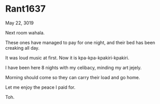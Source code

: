 # Rant1637



May 22, 3019

Next room wahala.

These ones have managed to pay for one night, and their bed has been creaking all day.

It was loud music at first. Now it is kpa-kpa-kpakiri-kpakiri.

I have been here 8 nights with my celibacy, minding my art jejely.

Morning should come so they can carry their load and go home. 

Let me enjoy the peace I paid for.

Toh.